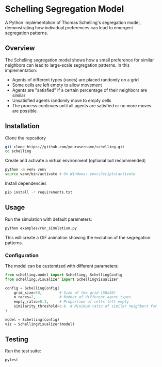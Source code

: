 # Schelling Segregation Model

A Python implementation of Thomas Schelling's segregation model, demonstrating how individual preferences can lead to emergent segregation patterns.

## Overview

The Schelling segregation model shows how a small preference for similar neighbors can lead to large-scale segregation patterns. In this implementation:

- Agents of different types (races) are placed randomly on a grid
- Some cells are left empty to allow movement
- Agents are "satisfied" if a certain percentage of their neighbors are similar
- Unsatisfied agents randomly move to empty cells
- The process continues until all agents are satisfied or no more moves are possible

## Installation

Clone the repository
```bash
git clone https://github.com/yourusername/schelling.git
cd schelling
```

Create and activate a virtual environment (optional but recommended)
```bash
python -m venv venv
source venv/bin/activate # On Windows: venv\Scripts\activate
```

Install dependencies
```bash
pip install -r requirements.txt
```

## Usage

Run the simulation with default parameters:
```bash
python examples/run_simulation.py
```

This will create a GIF animation showing the evolution of the segregation patterns.

### Configuration

The model can be customized with different parameters:

```python
from schelling.model import Schelling, SchellingConfig
from schelling.visualizer import SchellingVisualizer

config = SchellingConfig(
    grid_size=50,        # Size of the grid (50x50)
    n_races=2,           # Number of different agent types
    empty_ratio=0.1,     # Proportion of cells left empty
    similarity_threshold=0.6  # Minimum ratio of similar neighbors for satisfaction
)

model = Schelling(config)
viz = SchellingVisualizer(model)
```

## Testing

Run the test suite:

```bash
pytest
```

